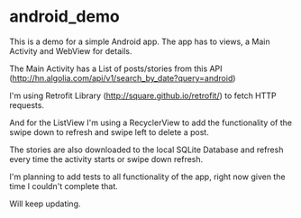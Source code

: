 # android_demo
This is a demo for a simple Android app.
The app has to views, a Main Activity and WebView for details.

The Main Activity has a List of posts/stories from this API (http://hn.algolia.com/api/v1/search_by_date?query=android)

I'm using Retrofit Library (http://square.github.io/retrofit/) to fetch HTTP requests.

And for the ListView I'm using a RecyclerView to add the functionality of the swipe down to refresh and swipe left to delete a post.

The stories are also downloaded to the local SQLite Database and refresh every time the activity starts or swipe down refresh.

I'm planning to add tests to all functionality of the app, right now given the time I couldn't complete that.


Will keep updating.



